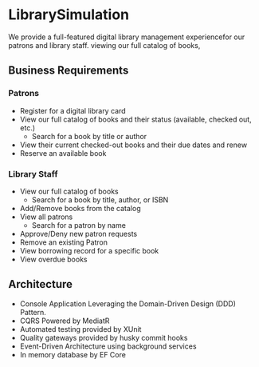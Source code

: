 # LibrarySimulation
We provide a full-featured digital library management experiencefor our patrons and library staff. viewing our full catalog of books, 

## Business Requirements
### Patrons
- Register for a digital library card
- View our full catalog of books and their status (available, checked out, etc.)
  - Search for a book by title or author
- View their current checked-out books and their due dates and renew
- Reserve an available book

### Library Staff
- View our full catalog of books
  - Search for a book by title, author, or ISBN
- Add/Remove books from the catalog
- View all patrons
  - Search for a patron by name
- Approve/Deny new patron requests
- Remove an existing Patron
- View borrowing record for a specific book
- View overdue books

## Architecture
- Console Application Leveraging the Domain-Driven Design (DDD) Pattern.
- CQRS Powered by MediatR
- Automated testing provided by XUnit
- Quality gateways provided by husky commit hooks
- Event-Driven Architecture using background services
- In memory database by EF Core
